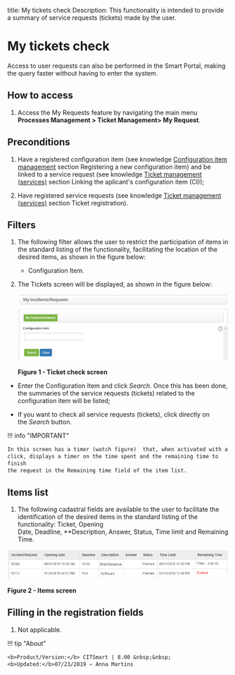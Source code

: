 title: My tickets check
Description: This functionality is intended to provide a summary of service requests (tickets) made by the user.

# My tickets check

Access to user requests can also be performed in the Smart Portal, making the
query faster without having to enter the system.

How to access
-------------

1.  Access the My Requests feature by navigating the main menu **Processes
    Management > Ticket Management> My Request**.

Preconditions
-------------

1.  Have a registered configuration item (see knowledge [Configuration item
    management][1] section Registering a new configuration item) and be linked to a service request
    (see knowledge [Ticket management (services)][2] section Linking the aplicant's configuration item (CI));

2.  Have registered service requests (see knowledge [Ticket management (services)][3] section Ticket registration).

Filters
-------

1.  The following filter allows the user to restrict the participation of items
    in the standard listing of the functionality, facilitating the location of
    the desired items, as shown in the figure below:

    -   Configuration Item.

2.  The Tickets screen will be displayed, as shown in the figure below:

    ![Criar conta](images/verify-ticket-1.png)

    **Figure 1 - Ticket check screen**

-   Enter the Configuration Item and click *Search*. Once this has been done,
    the summaries of the service requests (tickets) related to the configuration
    item will be listed;

-   If you want to check all service requests (tickets), click directly on
    the *Search* button.

!!! info "IMPORTANT"

    In this screen has a timer (watch figure)  that, when activated with a
    click, displays a timer on the time spent and the remaining time to finish
    the request in the Remaining time field of the item list.

Items list
----------

1.  The following cadastral fields are available to the user to facilitate the
    identification of the desired items in the standard listing of the
    functionality: Ticket, Opening Date, Deadline, **Description, Answer, Status, Time
    limit and Remaining Time.

![Criar conta](images/verify-ticket-3.png)

**Figure 2 - Items screen**

Filling in the registration fields
----------------------------------

1.  Not applicable.


[1]:/en-us/citsmart-platform-7/processes/configuration/IC-management.html
[2]:/en-us/citsmart-platform-7/processes/tickets/ticket-management.html
[3]:/en-us/citsmart-platform-7/processes/tickets/ticket-management.html


!!! tip "About"

    <b>Product/Version:</b> CITSmart | 8.00 &nbsp;&nbsp;
    <b>Updated:</b>07/23/2019 – Anna Martins
